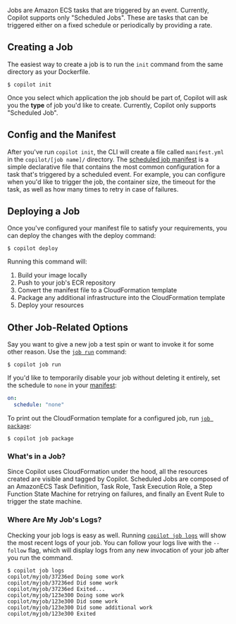 Jobs are Amazon ECS tasks that are triggered by an event. Currently, Copilot supports only "Scheduled Jobs".
These are tasks that can be triggered either on a fixed schedule or periodically by providing a rate.

## Creating a Job

The easiest way to create a job is to run the `init` command from the same directory as your Dockerfile.

```console
$ copilot init
```

Once you select which application the job should be part of, Copilot will ask you the __type__ of
job you'd like to create. Currently, Copilot only supports "Scheduled Job".

## Config and the Manifest

After you've run `copilot init`, the CLI will create a file called `manifest.yml` in the `copilot/[job name]/` directory.
The [scheduled job manifest](../manifest/scheduled-job.en.md) is a simple declarative file that 
contains the most common configuration for a task that's triggered by a scheduled event. For example,
you can configure when you'd like to trigger the job, the container size, the timeout for the task, as well as
how many times to retry in case of failures.

## Deploying a Job

Once you've configured your manifest file to satisfy your requirements, you can deploy the changes with the deploy command:
```console
$ copilot deploy
```

Running this command will:

1. Build your image locally  
2. Push to your job's ECR repository  
3. Convert the manifest file to a CloudFormation template  
4. Package any additional infrastructure into the CloudFormation template  
5. Deploy your resources

## Other Job-Related Options

Say you want to give a new job a test spin or want to invoke it for some other reason. Use the [`job run`](../commands/job-run.en.md) command: 
```console
$ copilot job run
```

If you'd like to temporarily disable your job without deleting it entirely, set the schedule to `none` in your [manifest](../manifest/scheduled-job.en.md):
```yaml
on:
  schedule: "none"
```

To print out the CloudFormation template for a configured job, run [`job package`](../commands/job-package.en.md):
```console
$ copilot job package
```

### What's in a Job?

Since Copilot uses CloudFormation under the hood, all the resources created are visible and tagged by Copilot.
Scheduled Jobs are composed of an AmazonECS Task Definition, Task Role, Task Execution Role, 
a Step Function State Machine for retrying on failures, and finally an Event Rule to trigger the state machine.

### Where Are My Job's Logs?

Checking your job logs is easy as well. Running [`copilot job logs`](../commands/job-logs.en.md) will show the most recent logs of your job. You can follow your logs live with the `--follow` flag,
which will display logs from any new invocation of your job after you run the command.

```console
$ copilot job logs
copilot/myjob/37236ed Doing some work
copilot/myjob/37236ed Did some work
copilot/myjob/37236ed Exited...
copilot/myjob/123e300 Doing some work
copilot/myjob/123e300 Did some work
copilot/myjob/123e300 Did some additional work
copilot/myjob/123e300 Exited
```

